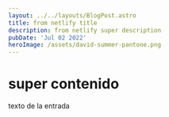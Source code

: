 ```yaml
---
layout: ../../layouts/BlogPost.astro
title: from netlify title
description: from netlify super description
pubDate: 'Jul 02 2022'
heroImage: /assets/david-summer-pantone.png
---
```

# super contenido

texto de la entrada
